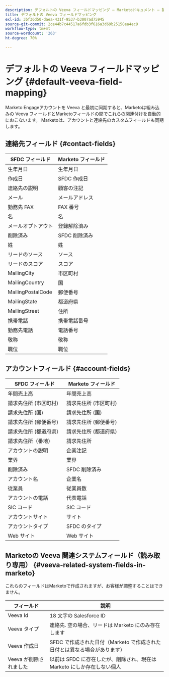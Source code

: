 ```yaml
---
description: デフォルトの Veeva フィールドマッピング — Marketoドキュメント — 製品ドキュメント
title: デフォルトの Veeva フィールドマッピング
exl-id: 3bf36d50-daea-431f-9537-b3007ad75945
source-git-commit: 2ce44b7c44517a6fdb3f616a3d69b25158ea4ec9
workflow-type: tm+mt
source-wordcount: '263'
ht-degree: 70%

---
```


# デフォルトの Veeva フィールドマッピング {#default-veeva-field-mapping}

Marketo Engageアカウントを Veeva と最初に同期すると、Marketoは組み込みの Veeva フィールドとMarketoフィールドの間でこれらの関連付けを自動的におこないます。 Marketoは、アカウントと連絡先のカスタムフィールドも同期します。

## 連絡先フィールド {#contact-fields}

<table>
  <colgroup>
    <col/>
    <col/>
  </colgroup>
  <thead>
    <tr>
      <th>SFDC フィールド</th>
      <th>Marketo フィールド</th>
    </tr>
  </thead>
  <tbody>
    <tr>
      <td>生年月日</td>
      <td>生年月日</td>
    </tr>
    <tr>
      <td>作成日</td>
      <td>SFDC 作成日</td>
    </tr>
    <tr>
      <td>連絡先の説明</td>
      <td>顧客の注記</td>
    </tr>
    <tr>
      <td>メール</td>
      <td>メールアドレス</td>
    </tr>
    <tr>
      <td>勤務先 FAX</td>
      <td>FAX 番号</td>
    </tr>
    <tr>
      <td>名</td>
      <td>名</td>
    </tr>
    <tr>
      <td>メールオプトアウト</td>
      <td>登録解除済み</td>
    </tr>
    <tr>
      <td>削除済み</td>
      <td>SFDC 削除済み</td>
    </tr>
    <tr>
      <td>姓</td>
      <td>姓</td>
    </tr>
    <tr>
      <td>リードのソース</td>
      <td>ソース</td>
    </tr>
    <tr>
      <td>リードのスコア</td>
      <td>スコア</td>
    </tr>
    <tr>
      <td>MailingCity</td>
      <td>市区町村</td>
    </tr>
    <tr>
      <td>MailingCountry</td>
      <td>国</td>
    </tr>
    <tr>
      <td>MailingPostalCode</td>
      <td>郵便番号</td>
    </tr>
    <tr>
      <td>MailingState</td>
      <td>都道府県</td>
    </tr>
    <tr>
      <td>MailingStreet</td>
      <td>住所</td>
    </tr>
    <tr>
      <td>携帯電話</td>
      <td>携帯電話番号</td>
    </tr>
    <tr>
      <td>勤務先電話</td>
      <td>電話番号</td>
    </tr>
    <tr>
      <td>敬称</td>
      <td>敬称</td>
    </tr>
    <tr>
      <td>職位</td>
      <td>職位</td>
    </tr>
  </tbody>
</table>

## アカウントフィールド {#account-fields}

<table>
  <colgroup>
    <col/>
    <col/>
  </colgroup>
  <thead>
    <tr>
      <th>SFDC フィールド</th>
      <th>Marketo フィールド</th>
    </tr>
  </thead>
  <tbody>
    <tr>
      <td>年間売上高</td>
      <td>年間売上高</td>
    </tr>
    <tr>
      <td>請求先住所 (市区町村)</td>
      <td>請求先住所 (市区町村)</td>
    </tr>
    <tr>
      <td>請求先住所 (国)</td>
      <td>請求先住所 (国)</td>
    </tr>
    <tr>
      <td>請求先住所 (郵便番号)</td>
      <td>請求先住所 (郵便番号)</td>
    </tr>
    <tr>
      <td>請求先住所 (都道府県）</td>
      <td>請求先住所 (都道府県)</td>
    </tr>
    <tr>
      <td>請求先住所（番地）</td>
      <td>請求先住所</td>
    </tr>
    <tr>
      <td>アカウントの説明</td>
      <td>企業注記</td>
    </tr>
    <tr>
      <td>業界</td>
      <td>業界</td>
    </tr>
    <tr>
      <td>削除済み</td>
      <td>SFDC 削除済み</td>
    </tr>
    <tr>
      <td>アカウント名</td>
      <td>企業名</td>
    </tr>
    <tr>
      <td>従業員</td>
      <td>従業員数</td>
    </tr>
    <tr>
      <td>アカウントの電話</td>
      <td>代表電話</td>
    </tr>
    <tr>
      <td>SIC コード</td>
      <td>SIC コード</td>
    </tr>
    <tr>
      <td>アカウントサイト</td>
      <td>サイト</td>
    </tr>
    <tr>
      <td>アカウントタイプ</td>
      <td>SFDC のタイプ</td>
    </tr>
    <tr>
      <td>Web サイト</td>
      <td>Web サイト</td>
    </tr>
  </tbody>
</table>

## Marketoの Veeva 関連システムフィールド（読み取り専用） {#veeva-related-system-fields-in-marketo}

これらのフィールドはMarketoで作成されますが、お客様が調整することはできません。

<table>
  <colgroup>
    <col/>
    <col/>
  </colgroup>
  <thead>
    <tr>
      <th>フィールド</th>
      <th>説明</th>
    </tr>
  </thead>
  <tbody>
    <tr>
      <td>Veeva Id</td>
      <td>18 文字の Salesforce ID</td>
    </tr>
    <tr>
      <td>Veeva タイプ</td>
      <td>連絡先. 空の場合、リードは Marketo にのみ存在します</td>
    </tr>
    <tr>
      <td>Veeva 作成日</td>
      <td>SFDC で作成された日付（Marketo で作成された日付とは異なる場合があります）</td>
    </tr>
    <tr>
      <td>Veeva が削除されました</td>
      <td>以前は SFDC に存在したが、削除され、現在は Marketo にしか存在しない個人</td>
    </tr>
  </tbody>
</table>
